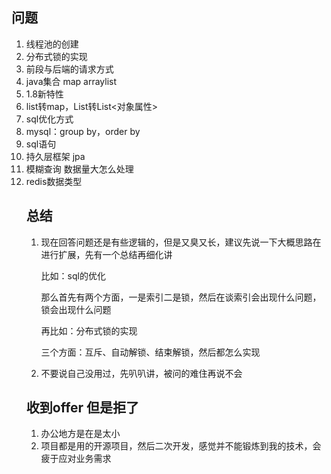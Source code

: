 ## 问题

1. 线程池的创建
2. 分布式锁的实现
3. 前段与后端的请求方式
4. java集合 map arraylist
5. 1.8新特性
6. list转map，List<Object>转List<对象属性>
7. sql优化方式
8. mysql：group by，order by
9. sql语句
10. 持久层框架 jpa
11. 模糊查询  数据量大怎么处理
12. redis数据类型

## 总结

1. 现在回答问题还是有些逻辑的，但是又臭又长，建议先说一下大概思路在进行扩展，先有一个总结再细化讲

   比如：sql的优化

   那么首先有两个方面，一是索引二是锁，然后在谈索引会出现什么问题，锁会出现什么问题

   再比如：分布式锁的实现

   三个方面：互斥、自动解锁、结束解锁，然后都怎么实现

2. 不要说自己没用过，先叭叭讲，被问的难住再说不会

## 收到offer 但是拒了

1. 办公地方是在是太小
2. 项目都是用的开源项目，然后二次开发，感觉并不能锻炼到我的技术，会疲于应对业务需求